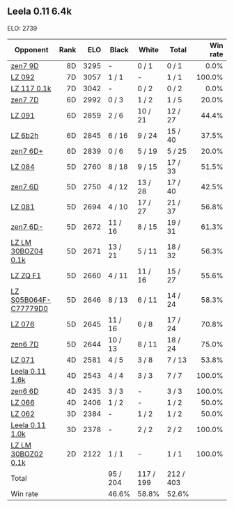 ## Leela 0.11 6.4k ##

ELO: 2739

Opponent | Rank | ELO | Black | White | Total | Win rate
---------|-----:|----:|-------|-------|-------|-------:
[zen7 9D](zen7%209D.md) | 8D | 3295 | - | 0 / 1 | 0 / 1 | 0.0%
[LZ 092](LZ%20092.md) | 7D | 3057 | 1 / 1 | - | 1 / 1 | 100.0%
[LZ 117 0.1k](LZ%20117%200.1k.md) | 7D | 3042 | - | 0 / 2 | 0 / 2 | 0.0%
[zen7 7D](zen7%207D.md) | 6D | 2992 | 0 / 3 | 1 / 2 | 1 / 5 | 20.0%
[LZ 091](LZ%20091.md) | 6D | 2859 | 2 / 6 | 10 / 21 | 12 / 27 | 44.4%
[LZ 6b2h](LZ%206b2h.md) | 6D | 2845 | 6 / 16 | 9 / 24 | 15 / 40 | 37.5%
[zen7 6D+](zen7%206D+.md) | 6D | 2839 | 0 / 6 | 5 / 19 | 5 / 25 | 20.0%
[LZ 084](LZ%20084.md) | 5D | 2760 | 8 / 18 | 9 / 15 | 17 / 33 | 51.5%
[zen7 6D](zen7%206D.md) | 5D | 2750 | 4 / 12 | 13 / 28 | 17 / 40 | 42.5%
[LZ 081](LZ%20081.md) | 5D | 2694 | 4 / 10 | 17 / 27 | 21 / 37 | 56.8%
[zen7 6D-](zen7%206D-.md) | 5D | 2672 | 11 / 16 | 8 / 15 | 19 / 31 | 61.3%
[LZ LM 30BOZ04 0.1k](LZ%20LM%2030BOZ04%200.1k.md) | 5D | 2671 | 13 / 21 | 5 / 11 | 18 / 32 | 56.3%
[LZ ZQ F1](LZ%20ZQ%20F1.md) | 5D | 2660 | 4 / 11 | 11 / 16 | 15 / 27 | 55.6%
[LZ S05B064F-C77779D0](LZ%20S05B064F-C77779D0.md) | 5D | 2646 | 8 / 13 | 6 / 11 | 14 / 24 | 58.3%
[LZ 076](LZ%20076.md) | 5D | 2645 | 11 / 16 | 6 / 8 | 17 / 24 | 70.8%
[zen6 7D](zen6%207D.md) | 5D | 2644 | 10 / 13 | 8 / 11 | 18 / 24 | 75.0%
[LZ 071](LZ%20071.md) | 4D | 2581 | 4 / 5 | 3 / 8 | 7 / 13 | 53.8%
[Leela 0.11 1.6k](Leela%200.11%201.6k.md) | 4D | 2543 | 4 / 4 | 3 / 3 | 7 / 7 | 100.0%
[zen6 6D](zen6%206D.md) | 4D | 2435 | 3 / 3 | - | 3 / 3 | 100.0%
[LZ 066](LZ%20066.md) | 4D | 2406 | 1 / 2 | - | 1 / 2 | 50.0%
[LZ 062](LZ%20062.md) | 3D | 2384 | - | 1 / 2 | 1 / 2 | 50.0%
[Leela 0.11 1.0k](Leela%200.11%201.0k.md) | 3D | 2378 | - | 2 / 2 | 2 / 2 | 100.0%
[LZ LM 30BOZ02 0.1k](LZ%20LM%2030BOZ02%200.1k.md) | 2D | 2122 | 1 / 1 | - | 1 / 1 | 100.0%
Total | | | 95 / 204 | 117 / 199 | 212 / 403 | 
Win rate| | | 46.6% | 58.8% | 52.6% | 
